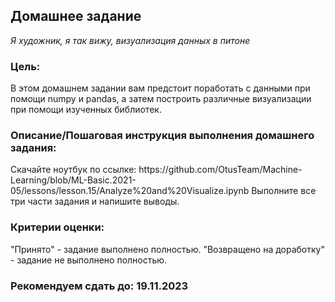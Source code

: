 <h2>Домашнее задание</h2>
<i>Я художник, я так вижу, визуализация данных в питоне</i>

<h3>Цель:</h3>
В этом домашнем задании вам предстоит поработать с данными при помощи numpy и pandas, а затем построить различные визуализации при помощи изученных библиотек.


<h3>Описание/Пошаговая инструкция выполнения домашнего задания:</h3>
Скачайте ноутбук по ссылке:
https://github.com/OtusTeam/Machine-Learning/blob/ML-Basic.2021-05/lessons/lesson.15/Analyze%20and%20Visualize.ipynb
Выполните все три части задания и напишите выводы.

<h3>Критерии оценки:</h3>
"Принято" - задание выполнено полностью.
"Возвращено на доработку" - задание не выполнено полностью.


<h3>Рекомендуем сдать до: 19.11.2023</h3>